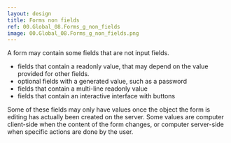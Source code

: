 ```yaml
---
layout: design
title: Forms non fields
ref: 00.Global_08.Forms_g_non_fields
image: 00.Global_08.Forms_g_non_fields.png
---
```


A form may contain some fields that are not input fields.

- fields that contain a readonly value, that may depend on the value provided for other fields.
- optional fields with a generated value, such as a password
- fields that contain a multi-line readonly value
- fields that contain an interactive interface with buttons

Some of these fields may only have values once the object the form is editing has actually been created on the server. Some values are computer client-side when the content of the form changes, or computer server-side when specific actions are done by the user.

